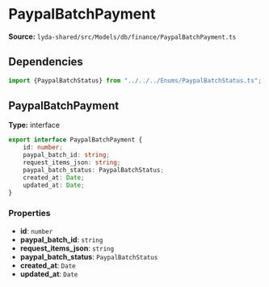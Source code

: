 # PaypalBatchPayment

**Source:** `lyda-shared/src/Models/db/finance/PaypalBatchPayment.ts`

## Dependencies

```typescript
import {PaypalBatchStatus} from "../../../Enums/PaypalBatchStatus.ts";
```

## PaypalBatchPayment

**Type:** interface

```typescript
export interface PaypalBatchPayment {
    id: number;
    paypal_batch_id: string;
    request_items_json: string;
    paypal_batch_status: PaypalBatchStatus;
    created_at: Date;
    updated_at: Date;
}
```

### Properties

- **id**: `number`
- **paypal_batch_id**: `string`
- **request_items_json**: `string`
- **paypal_batch_status**: `P​a​y​p​a​l​B​a​t​c​h​S​t​a​t​u​s`
- **created_at**: `D​a​t​e`
- **updated_at**: `D​a​t​e`


